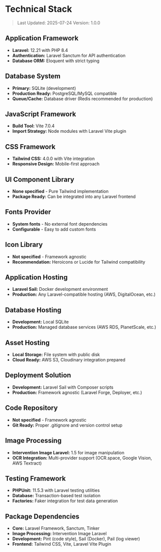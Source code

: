# Technical Stack

> Last Updated: 2025-07-24
> Version: 1.0.0

## Application Framework
- **Laravel:** 12.21 with PHP 8.4
- **Authentication:** Laravel Sanctum for API authentication
- **Database ORM:** Eloquent with strict typing

## Database System
- **Primary:** SQLite (development)
- **Production Ready:** PostgreSQL/MySQL compatible
- **Queue/Cache:** Database driver (Redis recommended for production)

## JavaScript Framework
- **Build Tool:** Vite 7.0.4
- **Import Strategy:** Node modules with Laravel Vite plugin

## CSS Framework
- **Tailwind CSS:** 4.0.0 with Vite integration
- **Responsive Design:** Mobile-first approach

## UI Component Library
- **None specified** - Pure Tailwind implementation
- **Package Ready:** Can be integrated into any Laravel frontend

## Fonts Provider
- **System fonts** - No external font dependencies
- **Configurable** - Easy to add custom fonts

## Icon Library
- **Not specified** - Framework agnostic
- **Recommendation:** Heroicons or Lucide for Tailwind compatibility

## Application Hosting
- **Laravel Sail:** Docker development environment
- **Production:** Any Laravel-compatible hosting (AWS, DigitalOcean, etc.)

## Database Hosting
- **Development:** Local SQLite
- **Production:** Managed database services (AWS RDS, PlanetScale, etc.)

## Asset Hosting
- **Local Storage:** File system with public disk
- **Cloud Ready:** AWS S3, Cloudinary integration prepared

## Deployment Solution
- **Development:** Laravel Sail with Composer scripts
- **Production:** Framework agnostic (Laravel Forge, Deployer, etc.)

## Code Repository
- **Not specified** - Framework agnostic
- **Git Ready:** Proper .gitignore and version control setup

## Image Processing
- **Intervention Image Laravel:** 1.5 for image manipulation
- **OCR Integration:** Multi-provider support (OCR.space, Google Vision, AWS Textract)

## Testing Framework
- **PHPUnit:** 11.5.3 with Laravel testing utilities
- **Database:** Transaction-based test isolation
- **Factories:** Faker integration for test data generation

## Package Dependencies
- **Core:** Laravel Framework, Sanctum, Tinker
- **Image Processing:** Intervention Image Laravel
- **Development:** Pint (code style), Sail (Docker), Pail (log viewer)
- **Frontend:** Tailwind CSS, Vite, Laravel Vite Plugin